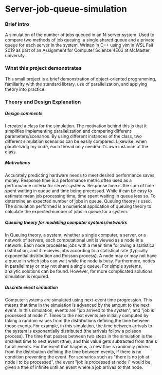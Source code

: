 # Server-job-queue-simulation
### Brief intro
A simulation of the number of jobs queued in an N-server system. Used to compare two methods of job queuing: a single shared queue and a private queue for each server in the system. Written in C++ using vim in WSL Fall 2019 as part of an Assignment for Computer Science 4E03 at McMaster university.

### What this project demonstrates
This small project is a brief demonstration of object-oriented programming, familiarity with the standard library, use of parallelization, and applying theory into practice. 

### Theory and Design Explanation
##### Design comments
I created a class for the simulation. The motivation behind this is that it simplifies implementing parallelization and comparing different parameters/scenarios. By using different instances of the class, two different simulation scenarios can be easily compared. Likewise, when parallelizing my code, each thread only needed it's own instance of the class.

##### Motivations
Accurately predicting hardware needs to meet desired performance saves money. Response time is a performance metric often used as a performance criteria for server systems. Response time is the sum of time spent waiting in queue and time being processed. While it can be easy to estimate mean job processing time, time spent waiting in queue less so. To determine an expected number of jobs in queue, Queuing theory is used. The simulation performed is a numerical application of queuing theory to calculate the expected number of jobs in queue for a system.

##### Queuing theory for modelling computer systems/networks
In Queuing theory, a system, whether a single computer, a server, or a network of servers, each computational unit is viewed as a node in a network. Each node processes jobs with a mean time following a statistical distribution, and it recieves jobs according to a statistical rate (typically exponential distribution and Poisson process). A node may or may not have a queue in which jobs can wait while the node is busy. Furthermore, nodes in parallel may or may not share a single queue. For simple systems, analytic solutions can be found. However, for more complicated solutions simulation is required.

##### Discrete event simulation
Computer systems are simulated using next-event time progression. This means that time in the simulation is advanced by the amount to the next event. In this simulation, events are "job arrived to the system", and "job is processed at node i". Times to the next events are initially computed by taking a random values from the distributions defining the time between those events. For example, in this simulation, the time between arrivals to the system is exponentially distributed (the arrivals follow a poisson process). The time that passes between two steps in the simulation is the smallest time to next event (ttne), and this value gets subtracted from ttne's for all events. For the event that happens, a new ttne is randomly picked from the distribution defining the time between events, if there is no condition preventing the event. For scenarios such as "there is no job at node i to be processed", the event "job is processed at node i" would be given a ttne of infinite until an event where a job arrives to that node. 



